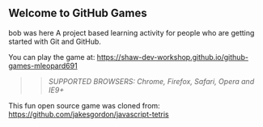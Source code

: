 ## Welcome to GitHub Games
bob was here
A project based learning activity for people who are getting started with Git and GitHub.

You can play the game at: https://shaw-dev-workshop.github.io/github-games-mleopard691

>> _*SUPPORTED BROWSERS*: Chrome, Firefox, Safari, Opera and IE9+_

This fun open source game was cloned from: https://github.com/jakesgordon/javascript-tetris

